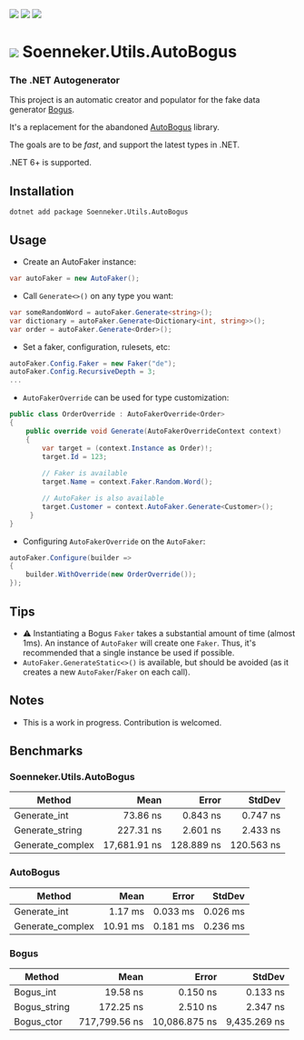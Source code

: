 ﻿[![](https://img.shields.io/nuget/v/soenneker.utils.autobogus.svg?style=for-the-badge)](https://www.nuget.org/packages/soenneker.utils.autobogus/)
[![](https://img.shields.io/github/actions/workflow/status/soenneker/soenneker.utils.autobogus/publish-package.yml?style=for-the-badge)](https://github.com/soenneker/soenneker.utils.autobogus/actions/workflows/publish-package.yml)
[![](https://img.shields.io/nuget/dt/soenneker.utils.autobogus.svg?style=for-the-badge)](https://www.nuget.org/packages/soenneker.utils.autobogus/)

# ![](https://user-images.githubusercontent.com/4441470/224455560-91ed3ee7-f510-4041-a8d2-3fc093025112.png) Soenneker.Utils.AutoBogus
### The .NET Autogenerator 

This project is an automatic creator and populator for the fake data generator [Bogus](https://github.com/bchavez/Bogus).

It's a replacement for the abandoned [AutoBogus](https://github.com/nickdodd79/AutoBogus) library.

The goals are to be *fast*, and support the latest types in .NET.

.NET 6+ is supported.

## Installation

```
dotnet add package Soenneker.Utils.AutoBogus
```

## Usage

- Create an AutoFaker instance:
```csharp 
var autoFaker = new AutoFaker();
```

- Call `Generate<>()` on any type you want:

```csharp
var someRandomWord = autoFaker.Generate<string>();
var dictionary = autoFaker.Generate<Dictionary<int, string>>();
var order = autoFaker.Generate<Order>();
```

- Set a faker, configuration, rulesets, etc:

```csharp
autoFaker.Config.Faker = new Faker("de");
autoFaker.Config.RecursiveDepth = 3;
...
```

- `AutoFakerOverride` can be used for type customization:

```csharp
public class OrderOverride : AutoFakerOverride<Order>
{
    public override void Generate(AutoFakerOverrideContext context)
    {
        var target = (context.Instance as Order)!;
        target.Id = 123;
        
        // Faker is available
        target.Name = context.Faker.Random.Word();

        // AutoFaker is also available
        target.Customer = context.AutoFaker.Generate<Customer>();
     }
}
```

- Configuring `AutoFakerOverride` on the `AutoFaker`:

```csharp
autoFaker.Configure(builder =>
{
    builder.WithOverride(new OrderOverride());
});
```

## Tips
  - ⚠️ Instantiating a Bogus `Faker` takes a substantial amount of time (almost 1ms). An instance of `AutoFaker` will create one `Faker`. Thus, it's recommended that a single instance be used if possible.
- `AutoFaker.GenerateStatic<>()` is available, but should be avoided (as it creates a new `AutoFaker`/`Faker` on each call).

## Notes
- This is a work in progress. Contribution is welcomed.

## Benchmarks

### Soenneker.Utils.AutoBogus

| Method           | Mean         | Error      | StdDev     |
|----------------- |-------------:|-----------:|-----------:|
| Generate_int     |     73.86 ns |   0.843 ns |   0.747 ns |
| Generate_string  |    227.31 ns |   2.601 ns |   2.433 ns |
| Generate_complex | 17,681.91 ns | 128.889 ns | 120.563 ns |

### AutoBogus

| Method           | Mean      | Error    | StdDev   |
|----------------- |----------:|---------:|---------:|
| Generate_int     |   1.17 ms | 0.033 ms | 0.026 ms |
| Generate_complex |  10.91 ms | 0.181 ms | 0.236 ms |

### Bogus

| Method       | Mean          | Error         | StdDev       |
|------------- |--------------:|--------------:|-------------:|
| Bogus_int    |      19.58 ns |      0.150 ns |     0.133 ns |
| Bogus_string |     172.25 ns |      2.510 ns |     2.347 ns |
| Bogus_ctor   | 717,799.56 ns | 10,086.875 ns | 9,435.269 ns |